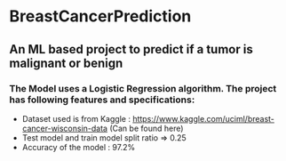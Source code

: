 # BreastCancerPrediction
## An ML based project to predict if a tumor is malignant or benign
### The Model uses a Logistic Regression algorithm. The project has following features and specifications:
* Dataset used is from Kaggle : https://www.kaggle.com/uciml/breast-cancer-wisconsin-data (Can be found here)
* Test model and train model split ratio => 0.25
* Accuracy of the model : 97.2%
